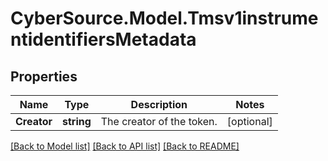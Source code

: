 # CyberSource.Model.Tmsv1instrumentidentifiersMetadata
## Properties

Name | Type | Description | Notes
------------ | ------------- | ------------- | -------------
**Creator** | **string** | The creator of the token. | [optional] 

[[Back to Model list]](../README.md#documentation-for-models) [[Back to API list]](../README.md#documentation-for-api-endpoints) [[Back to README]](../README.md)

